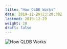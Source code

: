 ```yaml
---
title: "How QLDB Works"
date: 2019-12-29T23:20:38Z
lastmod: 2019-12-29
weight: 20
draft: false
---
```



![How QLDB Works](/images/How-QLDB-Works.png)

